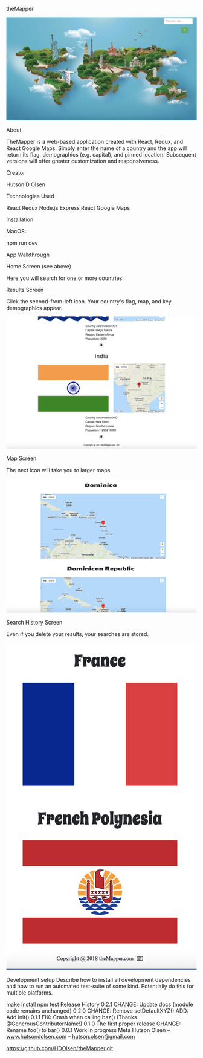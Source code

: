 theMapper <i class="far fa-map"></i>

<img src="PNG/theMapper.png"></img>

About

TheMapper is a web-based application created with React, Redux, and React Google Maps.  Simply enter the name of a country and the app will return its flag, demographics (e.g. capital), and pinned location.  Subsequent versions will offer greater customization and responsiveness.

Creator

Hutson D Olsen

Technologies Used

React
Redux
Node.js
Express
React Google Maps

Installation

MacOS:

npm run dev 

App Walkthrough

Home Screen (see above)

Here you will search for one or more countries.  

Results Screen

Click the second-from-left icon.  Your country's flag, map, and key demographics appear.

<img src="PNG/theMapper_Res.png"></img>


Map Screen

The next icon will take you to larger maps.  

<img src="PNG/theMapper_Map.png"></img>


Search History Screen

Even if you delete your results, your searches are stored.  

<img src="PNG/theMapper_Search.png"></img>


Development setup
Describe how to install all development dependencies and how to run an automated test-suite of some kind. Potentially do this for multiple platforms.

make install
npm test
Release History
0.2.1
CHANGE: Update docs (module code remains unchanged)
0.2.0
CHANGE: Remove setDefaultXYZ()
ADD: Add init()
0.1.1
FIX: Crash when calling baz() (Thanks @GenerousContributorName!)
0.1.0
The first proper release
CHANGE: Rename foo() to bar()
0.0.1
Work in progress
Meta
Hutson Olsen – www.hutsondolsen.com – hutson.olsen@gmail.com

https://github.com/HDOlsen/theMapper.git
